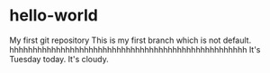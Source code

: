 # hello-world
My first git repository
This is my first branch which is not default.
hhhhhhhhhhhhhhhhhhhhhhhhhhhhhhhhhhhhhhhhhhhhhhhhhhh
It's Tuesday today.
It's cloudy.

